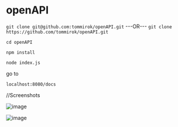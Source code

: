 # openAPI

```git clone git@github.com:tommirok/openAPI.git```
---OR---
```git clone https://github.com/tommirok/openAPI.git```

```cd openAPI```

```npm install```

```node index.js```

go to 

```localhost:8080/docs```


//Screenshots


![image](https://user-images.githubusercontent.com/25888523/69852063-f21d9300-128b-11ea-9c6e-71db15e11106.png)



![image](https://user-images.githubusercontent.com/25888523/69852199-580a1a80-128c-11ea-9860-9c44a30f9b30.png)


